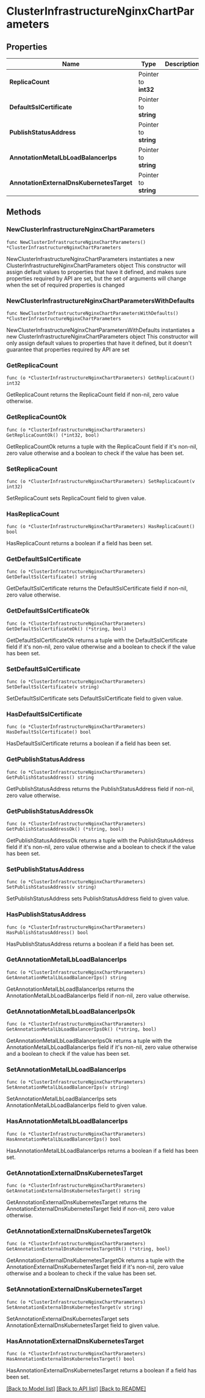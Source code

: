 # ClusterInfrastructureNginxChartParameters

## Properties

Name | Type | Description | Notes
------------ | ------------- | ------------- | -------------
**ReplicaCount** | Pointer to **int32** |  | [optional] 
**DefaultSslCertificate** | Pointer to **string** |  | [optional] 
**PublishStatusAddress** | Pointer to **string** |  | [optional] 
**AnnotationMetalLbLoadBalancerIps** | Pointer to **string** |  | [optional] 
**AnnotationExternalDnsKubernetesTarget** | Pointer to **string** |  | [optional] 

## Methods

### NewClusterInfrastructureNginxChartParameters

`func NewClusterInfrastructureNginxChartParameters() *ClusterInfrastructureNginxChartParameters`

NewClusterInfrastructureNginxChartParameters instantiates a new ClusterInfrastructureNginxChartParameters object
This constructor will assign default values to properties that have it defined,
and makes sure properties required by API are set, but the set of arguments
will change when the set of required properties is changed

### NewClusterInfrastructureNginxChartParametersWithDefaults

`func NewClusterInfrastructureNginxChartParametersWithDefaults() *ClusterInfrastructureNginxChartParameters`

NewClusterInfrastructureNginxChartParametersWithDefaults instantiates a new ClusterInfrastructureNginxChartParameters object
This constructor will only assign default values to properties that have it defined,
but it doesn't guarantee that properties required by API are set

### GetReplicaCount

`func (o *ClusterInfrastructureNginxChartParameters) GetReplicaCount() int32`

GetReplicaCount returns the ReplicaCount field if non-nil, zero value otherwise.

### GetReplicaCountOk

`func (o *ClusterInfrastructureNginxChartParameters) GetReplicaCountOk() (*int32, bool)`

GetReplicaCountOk returns a tuple with the ReplicaCount field if it's non-nil, zero value otherwise
and a boolean to check if the value has been set.

### SetReplicaCount

`func (o *ClusterInfrastructureNginxChartParameters) SetReplicaCount(v int32)`

SetReplicaCount sets ReplicaCount field to given value.

### HasReplicaCount

`func (o *ClusterInfrastructureNginxChartParameters) HasReplicaCount() bool`

HasReplicaCount returns a boolean if a field has been set.

### GetDefaultSslCertificate

`func (o *ClusterInfrastructureNginxChartParameters) GetDefaultSslCertificate() string`

GetDefaultSslCertificate returns the DefaultSslCertificate field if non-nil, zero value otherwise.

### GetDefaultSslCertificateOk

`func (o *ClusterInfrastructureNginxChartParameters) GetDefaultSslCertificateOk() (*string, bool)`

GetDefaultSslCertificateOk returns a tuple with the DefaultSslCertificate field if it's non-nil, zero value otherwise
and a boolean to check if the value has been set.

### SetDefaultSslCertificate

`func (o *ClusterInfrastructureNginxChartParameters) SetDefaultSslCertificate(v string)`

SetDefaultSslCertificate sets DefaultSslCertificate field to given value.

### HasDefaultSslCertificate

`func (o *ClusterInfrastructureNginxChartParameters) HasDefaultSslCertificate() bool`

HasDefaultSslCertificate returns a boolean if a field has been set.

### GetPublishStatusAddress

`func (o *ClusterInfrastructureNginxChartParameters) GetPublishStatusAddress() string`

GetPublishStatusAddress returns the PublishStatusAddress field if non-nil, zero value otherwise.

### GetPublishStatusAddressOk

`func (o *ClusterInfrastructureNginxChartParameters) GetPublishStatusAddressOk() (*string, bool)`

GetPublishStatusAddressOk returns a tuple with the PublishStatusAddress field if it's non-nil, zero value otherwise
and a boolean to check if the value has been set.

### SetPublishStatusAddress

`func (o *ClusterInfrastructureNginxChartParameters) SetPublishStatusAddress(v string)`

SetPublishStatusAddress sets PublishStatusAddress field to given value.

### HasPublishStatusAddress

`func (o *ClusterInfrastructureNginxChartParameters) HasPublishStatusAddress() bool`

HasPublishStatusAddress returns a boolean if a field has been set.

### GetAnnotationMetalLbLoadBalancerIps

`func (o *ClusterInfrastructureNginxChartParameters) GetAnnotationMetalLbLoadBalancerIps() string`

GetAnnotationMetalLbLoadBalancerIps returns the AnnotationMetalLbLoadBalancerIps field if non-nil, zero value otherwise.

### GetAnnotationMetalLbLoadBalancerIpsOk

`func (o *ClusterInfrastructureNginxChartParameters) GetAnnotationMetalLbLoadBalancerIpsOk() (*string, bool)`

GetAnnotationMetalLbLoadBalancerIpsOk returns a tuple with the AnnotationMetalLbLoadBalancerIps field if it's non-nil, zero value otherwise
and a boolean to check if the value has been set.

### SetAnnotationMetalLbLoadBalancerIps

`func (o *ClusterInfrastructureNginxChartParameters) SetAnnotationMetalLbLoadBalancerIps(v string)`

SetAnnotationMetalLbLoadBalancerIps sets AnnotationMetalLbLoadBalancerIps field to given value.

### HasAnnotationMetalLbLoadBalancerIps

`func (o *ClusterInfrastructureNginxChartParameters) HasAnnotationMetalLbLoadBalancerIps() bool`

HasAnnotationMetalLbLoadBalancerIps returns a boolean if a field has been set.

### GetAnnotationExternalDnsKubernetesTarget

`func (o *ClusterInfrastructureNginxChartParameters) GetAnnotationExternalDnsKubernetesTarget() string`

GetAnnotationExternalDnsKubernetesTarget returns the AnnotationExternalDnsKubernetesTarget field if non-nil, zero value otherwise.

### GetAnnotationExternalDnsKubernetesTargetOk

`func (o *ClusterInfrastructureNginxChartParameters) GetAnnotationExternalDnsKubernetesTargetOk() (*string, bool)`

GetAnnotationExternalDnsKubernetesTargetOk returns a tuple with the AnnotationExternalDnsKubernetesTarget field if it's non-nil, zero value otherwise
and a boolean to check if the value has been set.

### SetAnnotationExternalDnsKubernetesTarget

`func (o *ClusterInfrastructureNginxChartParameters) SetAnnotationExternalDnsKubernetesTarget(v string)`

SetAnnotationExternalDnsKubernetesTarget sets AnnotationExternalDnsKubernetesTarget field to given value.

### HasAnnotationExternalDnsKubernetesTarget

`func (o *ClusterInfrastructureNginxChartParameters) HasAnnotationExternalDnsKubernetesTarget() bool`

HasAnnotationExternalDnsKubernetesTarget returns a boolean if a field has been set.


[[Back to Model list]](../README.md#documentation-for-models) [[Back to API list]](../README.md#documentation-for-api-endpoints) [[Back to README]](../README.md)


